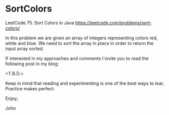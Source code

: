 # SortColors
LeetCode 75. Sort Colors in Java
https://leetcode.com/problems/sort-colors/

In this problem we are given an array of integers
representing colors red, white and blue.
We need to sort the array in place in order to
return the input array sorted.

If interested in my approaches and comments I invite
you to read the following post in my blog:

<T.B.D.>

Keep in mind that reading and experimenting is one
of the best ways to lear, Practice makes perfect.

Enjoy;

John

